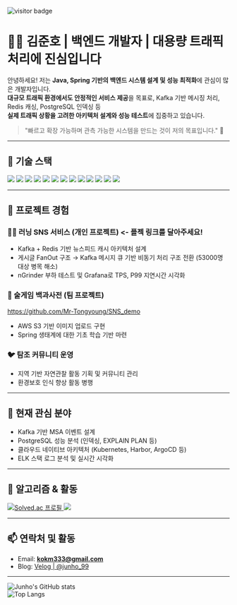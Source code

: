 ![visitor badge](https://komarev.com/ghpvc/?username=Mr-TongYoung&color=blue)

# 👨‍💻 김준호 | 백엔드 개발자 | 대용량 트래픽 처리에 진심입니다

안녕하세요! 저는 **Java, Spring 기반의 백엔드 시스템 설계 및 성능 최적화**에 관심이 많은 개발자입니다.  
**대규모 트래픽 환경에서도 안정적인 서비스 제공**을 목표로, Kafka 기반 메시징 처리, Redis 캐싱, PostgreSQL 인덱싱 등  
**실제 트래픽 상황을 고려한 아키텍처 설계와 성능 테스트**에 집중하고 있습니다.

> "빠르고 확장 가능하며 관측 가능한 시스템을 만드는 것이 저의 목표입니다." 🚀

---

## 🧰 기술 스택

<p align="left">
  <img src="https://img.shields.io/badge/C-A8B9CC?style=for-the-badge&logo=C&logoColor=white"/>
  <img src="https://img.shields.io/badge/c%2B%2B-%2300599C.svg?&style=for-the-badge&logo=c%2B%2B&logoColor=white"/>
  <img src="https://img.shields.io/badge/Java-007396?style=for-the-badge&logo=java&logoColor=white"/>
  <img src="https://img.shields.io/badge/SpringBoot-6DB33F?style=for-the-badge&logo=springboot&logoColor=white"/>
  <img src="https://img.shields.io/badge/mysql-%234479A1.svg?&style=for-the-badge&logo=mysql&logoColor=white"/>
  <img src="https://img.shields.io/badge/PostgreSQL-4169E1?style=for-the-badge&logo=postgresql&logoColor=white"/>
  <img src="https://img.shields.io/badge/Redis-DC382D?style=for-the-badge&logo=redis&logoColor=white"/>
  <img src="https://img.shields.io/badge/Kafka-231F20?style=for-the-badge&logo=apachekafka&logoColor=white"/>
  <img src="https://img.shields.io/badge/elasticsearch-%23005571.svg?&style=for-the-badge&logo=elasticsearch&logoColor=white"/>
  <img src="https://img.shields.io/badge/Docker-2496ED?style=for-the-badge&logo=docker&logoColor=white"/>
  <img src="https://img.shields.io/badge/AWS-232F3E?style=for-the-badge&logo=amazonaws&logoColor=white"/>
  <img src="https://img.shields.io/badge/Grafana-F46800?style=for-the-badge&logo=grafana&logoColor=white"/>
  <img src="https://img.shields.io/badge/nGrinder-0B0B0B?style=for-the-badge&logoColor=white"/>
</p>

---

## 💼 프로젝트 경험

### 🏃‍♂️ 러닝 SNS 서비스 (개인 프로젝트) <- 플젝 링크를 달아주세요!
- Kafka + Redis 기반 뉴스피드 캐시 아키텍처 설계  
- 게시글 FanOut 구조 → Kafka 메시지 큐 기반 비동기 처리 구조 전환 (53000명 대상 병목 해소)  
- nGrinder 부하 테스트 및 Grafana로 TPS, P99 지연시간 시각화

### 🍻 술게임 백과사전 (팀 프로젝트)
https://github.com/Mr-Tongyoung/SNS_demo
- AWS S3 기반 이미지 업로드 구현
- Spring 생태계에 대한 기초 학습 기반 마련

### 🐦 탐조 커뮤니티 운영
- 지역 기반 자연관찰 활동 기획 및 커뮤니티 관리
- 환경보호 인식 향상 활동 병행

---

## 📌 현재 관심 분야

- Kafka 기반 MSA 이벤트 설계
- PostgreSQL 성능 분석 (인덱싱, EXPLAIN PLAN 등)
- 클라우드 네이티브 아키텍처 (Kubernetes, Harbor, ArgoCD 등)
- ELK 스택 로그 분석 및 실시간 시각화

---

## 🧠 알고리즘 & 활동

<p align="left">
  <a href="https://solved.ac/profile/kokm333" target="_blank">
    <img src="http://mazassumnida.wtf/api/v2/generate_badge?boj=kokm333" alt="Solved.ac 프로필"/>
    <img src="https://mazandi.herokuapp.com/api?handle=kokm333&theme=warm"/>
  </a>
</p>

---

## 📫 연락처 및 활동

- Email: **kokm333@gmail.com**  
- Blog: [Velog | @junho_99](https://velog.io/@junho_99/posts)

---

![Junho's GitHub stats](https://github-readme-stats.vercel.app/api?username=Mr-TongYoung&show_icons=true&theme=merko)  
![Top Langs](https://github-readme-stats.vercel.app/api/top-langs/?username=Mr-TongYoung&theme=dracula)
